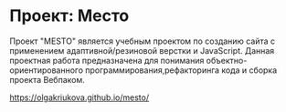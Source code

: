 # Проект: Место

Проект "MESTO" является учебным проектом по созданию сайта с применением адаптивной/резиновой верстки и JavaScript. Данная проектная работа предназначена для понимания объектно-ориентированного программирования,рефакторинга кода и сборка проекта Вебпаком.

https://olgakriukova.github.io/mesto/
